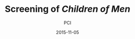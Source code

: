 ---
layout: post
title: "Screening of <i>Children of Men</i>"
cleantitle: "Screening of Children of Men"
film: "Children of Men"
author: PCI
date: 2015-11-05
day: "Thursday"
dd: "05"
mm: "November"
excerpt: "In a dystopian future where thorough infertility drives the world into chaos, British bureaucrat Theo (Clive Owen) finds an illegal immigrant who’s pregnant and must escape from the country, which has closed its borders to all foreigners."
image: "/images/events/childrenofmen.jpg"
location: "Harrison M20"
time: 9:00 PM
tags: 
- event
- upcomingevent
- homepageevent
---
